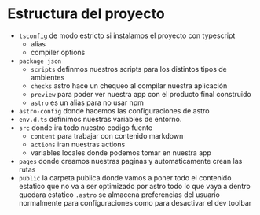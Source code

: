 # Estructura del proyecto

- `tsconfig` de modo estricto si instalamos el proyecto con typescript
  - alias
  - compiler options
- `package json`
  - ``scripts`` definmos nuestros scripts para los distintos tipos de ambientes
  - ``checks``  astro hace un chequeo al compilar nuestra aplicación
  - ``preview`` para poder ver nuestra app con el producto final construido
  - `astro` es un alias para no usar npm
- `astro-config` donde hacemos las configuraciones de astro
- `env.d.ts` definimos nuestras variables de entorno.
- `src` donde ira todo nuestro codigo fuente
  - ``content`` para trabajar con contenido markdown
  - ``actions`` iran nuestras actions
  - variables locales donde podemos tomar en nuestra app
- `pages` donde creamos nuestras paginas y automaticamente crean las rutas
- `public` la carpeta publica donde  vamos a poner todo el contenido estatico que no va a ser optimizado por astro todo lo que vaya a dentro quedara estatico
`.astro` se almacena preferencias del usuario normalmente para configuraciones como para desactivar el dev toolbar

